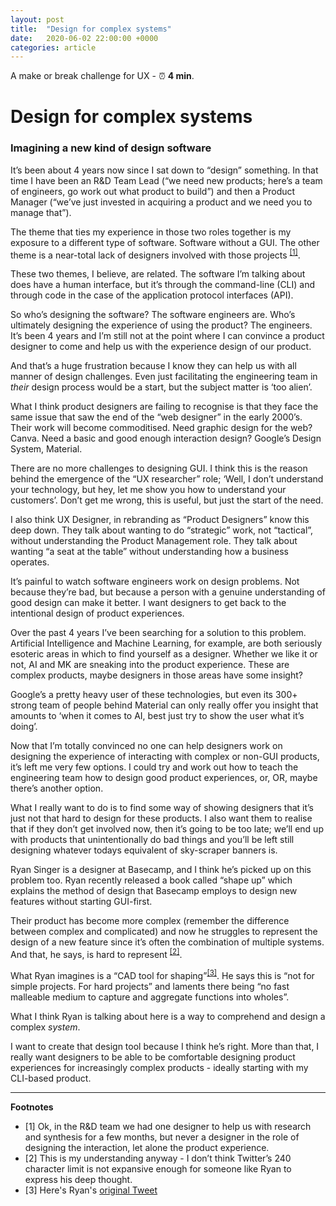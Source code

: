 ```yaml
---
layout: post
title:  "Design for complex systems"
date:   2020-06-02 22:00:00 +0000
categories: article
---
```


A make or break challenge for UX - ⏰ **4 min**.

# Design for complex systems
###  Imagining a new kind of design software

It’s been about 4 years now since I sat down to “design” something. In that time I have been an R&D Team Lead (“we need new products; here’s a team of engineers, go work out what product to build”) and then a Product Manager (“we’ve just invested in acquiring a product and we need you to manage that”). 

The theme that ties my experience in those two roles together is my exposure to a different type of software. Software without a GUI. The other theme is a near-total lack of designers involved with those projects <sup><a href="#footnotes">[1]</a></sup>. 

These two themes, I believe, are related. The software I’m talking about does have a human interface, but it’s through the command-line (CLI) and through code in the case of the application protocol interfaces (API).

So who’s designing the software? The software engineers are. Who’s ultimately designing the experience of using the product? The engineers. It’s been 4 years and I’m still not at the point where I can convince a product designer to come and help us with the experience design of our product.

And that’s a huge frustration because I know they can help us with all manner of design challenges. Even just facilitating the engineering team in *their* design process would be a start, but the subject matter is ‘too alien’.

What I think product designers are failing to recognise is that they face the same issue that saw the end of the “web designer” in the early 2000’s. Their work will become commoditised. Need graphic design for the web? Canva. Need a basic and good enough interaction design? Google’s Design System, Material. 

There are no more challenges to designing GUI. I think this is the reason behind the emergence of the “UX researcher” role; ‘Well, I don’t understand your technology, but hey, let me show you how to understand your customers’. Don’t get me wrong, this is useful, but just the start of the need.

I also think UX Designer, in rebranding as “Product Designers” know this deep down. They talk about wanting to do “strategic” work, not “tactical”, without understanding the Product Management role. They talk about wanting “a seat at the table” without understanding how a business operates. 

It’s painful to watch software engineers work on design problems. Not because they’re bad, but because a person with a genuine understanding of good design can make it better. I want designers to get back to the intentional design of product experiences. 

Over the past 4 years I’ve been searching for a solution to this problem. Artificial Intelligence and Machine Learning, for example, are both seriously esoteric areas in which to find yourself as a designer. Whether we like it or not, AI and MK are sneaking into the product experience. These are complex products, maybe designers in those areas have some insight?  

Google’s a pretty heavy user of these technologies, but even its 300+ strong team of people behind Material can only really offer you insight that amounts to ‘when it comes to AI, best just try to show the user what it’s doing’.

Now that I’m totally convinced no one can help designers work on designing the experience of interacting with complex or non-GUI products, it’s left me very few options. I could try and work out how to teach the engineering team how to design good product experiences, or, OR, maybe there’s another option.

What I really want to do is to find some way of showing designers that it’s just not that hard to design for these products. I also want them to realise that if they don’t get involved now, then it’s going to be too late; we’ll end up with products that unintentionally do bad things and you’ll be left still designing whatever todays equivalent of sky-scraper banners is.

Ryan Singer is a designer at Basecamp, and I think he’s picked up on this problem too. Ryan recently released a book called “shape up” which explains the method of design that Basecamp employs to design new features without starting GUI-first. 

Their product has become more complex (remember the difference between complex and complicated) and now he struggles to represent the design of a new feature since it’s often the combination of multiple systems. And that, he says, is hard to represent <sup><a href="#footnotes">[2]</a></sup>. 

What Ryan imagines is a “CAD tool for shaping”<sup><a href="#footnotes">[3]</a></sup>. He says this is “not for simple projects. For hard projects” and laments there being “no fast malleable medium to capture and aggregate functions into wholes”.

What I think Ryan is talking about here is a way to comprehend and design a complex *system*. 

I want to create that design tool because I think he’s right. More than that, I really want designers to be able to be comfortable designing product experiences for increasingly complex products - ideally starting with my CLI-based product.

<a name="footnotes"></a>

---

**Footnotes**

+ [1] Ok, in the R&D team we had one designer to help us with research and synthesis for a few months, but never a designer in the role of designing the interaction, let alone the product experience.
+ [2] This is my understanding anyway - I don’t think Twitter’s 240 character limit is not expansive enough for someone like Ryan to express his deep thought.
+ [3] Here's Ryan's [original Tweet](https://twitter.com/rjs/status/1257431558174265345)